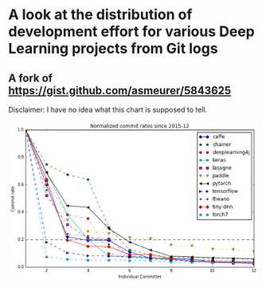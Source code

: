 # A look at the distribution of development effort for various Deep Learning projects from Git logs

## A fork of https://gist.github.com/asmeurer/5843625

Disclaimer: I have no idea what this chart is supposed to tell. 

![normalized_commits.png](normalized_commits.png)
